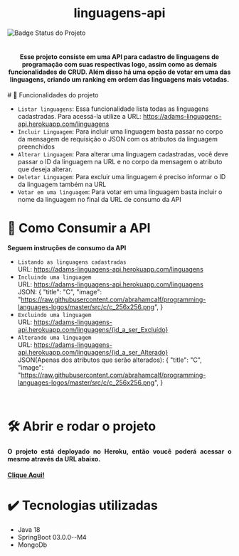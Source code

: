 <h1 align="center"> linguagens-api </h1>

<hl></hl>
![Badge Status do Projeto](https://img.shields.io/badge/Status-EM%20DESENVOLVIMENTO-blue)<br>
<br>
<hl></hl>
<h4 align="center">Esse projeto consiste em uma API para cadastro de linguagens de programação com suas respectivas logo, assim como as demais funcionalidades de CRUD.
Além disso há uma opção de votar em uma das linguagens, criando um ranking em ordem das linguagens mais votadas.</h4>
<hl></hl>
# 🔨 Funcionalidades do projeto

- `Listar linguagens`: Essa funcionalidade lista todas as linguagens cadastradas. Para acessá-la utilize a URL: https://adams-linguagens-api.herokuapp.com/linguagens
- `Incluir Linguagem`: Para incluir uma linguagem basta passar no corpo da mensagem de requisição o JSON com os atributos da linguagem preenchidos
- `Alterar Linguagem`: Para alterar uma linguagem cadastradas, você deve passar o ID da linguagem na URL e no corpo da mensagem o atributo que deseja alterar.
- `Deletar Linguagem`: Para excluir uma linguagem é preciso informar o ID da linguagem também na URL
- `Votar em uma linguagem`: Para votar em uma linguagem basta incluir o nome da linguagem no final da URL de consumo da API
<hl></hl>

# 📁 Como Consumir a API

**Seguem instruções de consumo da API**
- `Listando as linguagens cadastradas` <br>
URL:  https://adams-linguagens-api.herokuapp.com/linguagens
- `Incluindo uma linguagem` <br>
URL:  https://adams-linguagens-api.herokuapp.com/linguagens  
JSON:
{
  "title": "C",
  "image": "https://raw.githubusercontent.com/abrahamcalf/programming-languages-logos/master/src/c/c_256x256.png",
}
- `Excluindo uma linguagem` <br>
URL:  https://adams-linguagens-api.herokuapp.com/linguagens/{id_a_ser_Excluído}
- `Alterando uma linguagem` <br>
URL:  https://adams-linguagens-api.herokuapp.com/linguagens/{id_a_ser_Alterado}  
JSON(Apenas dos atributos que serão alterados):
{
  "title": "C",  
  "image": "https://raw.githubusercontent.com/abrahamcalf/programming-languages-logos/master/src/c/c_256x256.png",
}
<br>


# 🛠️ Abrir e rodar o projeto
<h4 align="justify">O projeto está deployado no Heroku, então voucê poderá acessar o mesmo através da URL abaixo.</h4>
<h4><a href="https://adams-linguagens-api.herokuapp.com/linguagens" target="_blank">Clique Aqui!</a></h4>
<hl></hl>

# ✔️ Tecnologias utilizadas
<ul>
  <li> Java 18 </li>
  <li> SpringBoot 03.0.0--M4</li>
  <li> MongoDb </li>
</ul>

